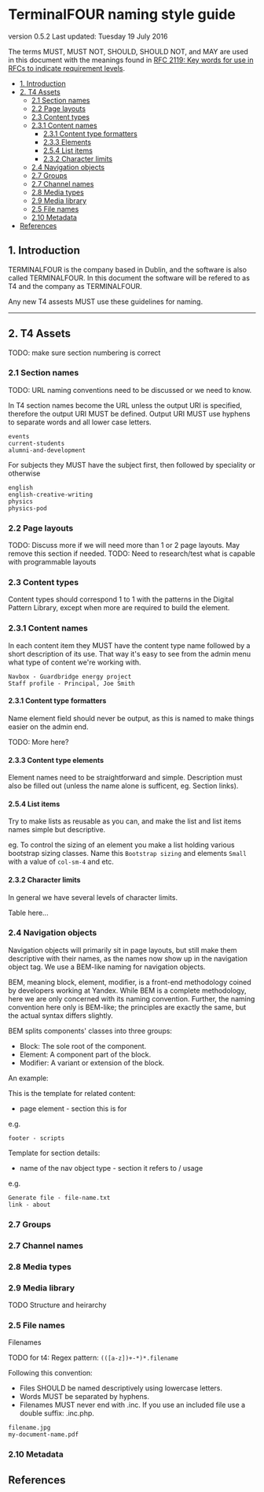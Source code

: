 # TerminalFOUR naming style guide

version 0.5.2
Last updated: Tuesday 19 July 2016

The terms MUST, MUST NOT, SHOULD, SHOULD NOT, and MAY are used in this document with the meanings found in [RFC 2119: Key words for use in RFCs to indicate requirement levels](https://www.ietf.org/rfc/rfc2119.txt).

<!-- MarkdownTOC depth=4 -->

- [1. Introduction](#1-introduction)
- [2. T4 Assets](#2-t4-assets)
    - [2.1 Section names](#21-section-names)
    - [2.2 Page layouts](#22-page-layouts)
    - [2.3 Content types](#23-content-types)
    - [2.3.1 Content names](#231-content-names)
        - [2.3.1 Content type formatters](#231-content-type-formatters)
        - [2.3.3 Elements](#233-elements)
        - [2.5.4 List items](#254-list-items)
        - [2.3.2 Character limits](#232-character-limits)
    - [2.4 Navigation objects](#24-navigation-objects)
    - [2.7 Groups](#27-groups)
    - [2.7 Channel names](#27-channel-names)
    - [2.8 Media types](#28-media-types)
    - [2.9 Media library](#29-media-library)
    - [2.5 File names](#25-file-names)
    - [2.10 Metadata](#210-metadata)
- [References](#references)

<!-- /MarkdownTOC -->


## 1. Introduction

TERMINALFOUR is the company based in Dublin, and the software is also called TERMINALFOUR. In this document the software will be refered to as T4 and the company as TERMINALFOUR. 

Any new T4 assests MUST use these guidelines for naming.

---

## 2. T4 Assets

TODO: make sure section numbering is correct 

### 2.1 Section names

TODO: URL naming conventions need to be discussed or we need to know.

In T4 section names become the URL unless the output URI is specified, therefore the output URI MUST be defined. Output URI MUST use hyphens to separate words and all lower case letters.

```
events
current-students
alumni-and-development
```


For subjects they MUST have the subject first, then followed by speciality or otherwise

```
english
english-creative-writing
physics
physics-pod
```
### 2.2 Page layouts

TODO: Discuss more if we will need more than 1 or 2 page layouts. May remove this section if needed.
TODO: Need to research/test what is capable with programmable layouts

### 2.3 Content types

Content types should correspond 1 to 1 with the patterns in the Digital Pattern Library, except when more are required to build the element.

### 2.3.1 Content names

In each content item they MUST have the content type name followed by a short description of its use. That way it's easy to see from the admin menu what type of content we're working with.

```
Navbox - Guardbridge energy project
Staff profile - Principal, Joe Smith
```

#### 2.3.1 Content type formatters

Name element field should never be output, as this is named to make things easier on the admin end.

TODO: More here?

#### 2.3.3 Content type elements

Element names need to be straightforward and simple. Description must also be filled out (unless the name alone is sufficent, eg. Section links).

#### 2.5.4 List items

Try to make lists as reusable as you can, and make the list and list items names simple but descriptive. 

eg. To control the sizing of an element you make a list holding various bootstrap sizing classes. Name this `Bootstrap sizing` and elements `Small` with a value of `col-sm-4` and etc.

#### 2.3.2 Character limits

In general we have several levels of character limits.

Table here...

### 2.4 Navigation objects

Navigation objects will primarily sit in page layouts, but still make them descriptive with their names, as the names now show up in the navigation object tag. We use a BEM-like naming for navigation objects.

BEM, meaning block, element, modifier, is a front-end methodology coined by developers working at Yandex. While BEM is a complete methodology, here we are only concerned with its naming convention. Further, the naming convention here only is BEM-like; the principles are exactly the same, but the actual syntax differs slightly.

BEM splits components' classes into three groups:

* Block: The sole root of the component.
* Element: A component part of the block.
* Modifier: A variant or extension of the block.

An example:

This is the template for related content:
 - page element - section this is for

e.g.
```
footer - scripts
```

Template for section details:
 - name of the nav object type - section it refers to / usage

e.g.
```
Generate file - file-name.txt
link - about
```

### 2.7 Groups

### 2.7 Channel names

### 2.8 Media types

### 2.9 Media library

TODO Structure and heirarchy

### 2.5 File names

Filenames

TODO for t4: Regex pattern: ```(([a-z])+-*)*.filename```

Following this convention:

- Files SHOULD be named descriptively using lowercase letters.
- Words MUST be separated by hyphens.
- Filenames MUST never end with .inc. If you use an included file use a double suffix: .inc.php.
```
filename.jpg
my-document-name.pdf
```

### 2.10 Metadata


## References


